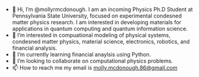 - 👋 Hi, I’m @mollyrmcdonough. I am an incoming Physics Ph.D Student at Pennsylvania State University, focused on experimental condesned matter physics research. I am interested in developing materials for applications in quantum computing and quantum information science. 
- 👀 I’m interested in compuational modeling of physical systems, condesned matter physics, material science, electronics, robotics, and financial analysis.
- 🌱 I’m currently learning financial anaylsis using Python.
- 💞️ I’m looking to collaborate on computational physics problems. 
- 📫 How to reach me my email is molly.mcdonough.86@gmail.com

<!---
mollyrmcdonough/mollyrmcdonough is a ✨ special ✨ repository because its `README.md` (this file) appears on your GitHub profile.
You can click the Preview link to take a look at your changes.
--->

